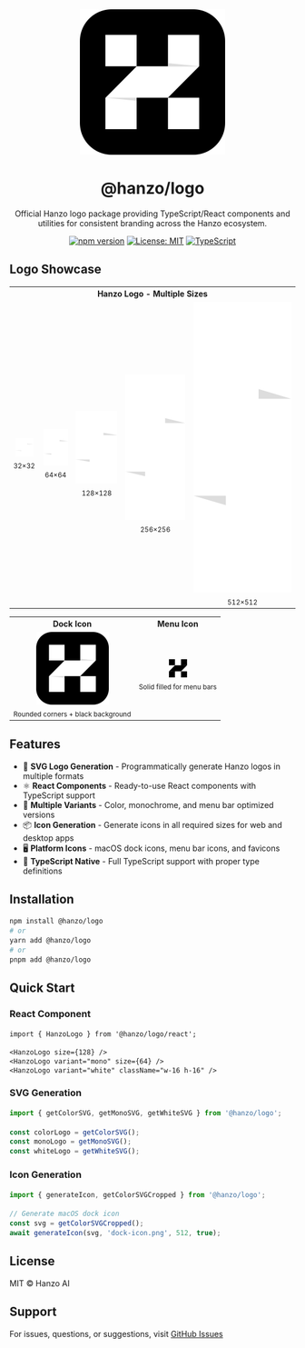 <div align="center">
  <img src="docs/assets/logo-macos-dock.png" alt="Hanzo Logo" width="256" height="256">

  # @hanzo/logo

  Official Hanzo logo package providing TypeScript/React components and utilities for consistent branding across the Hanzo ecosystem.

  [![npm version](https://img.shields.io/npm/v/@hanzo/logo)](https://www.npmjs.com/package/@hanzo/logo)
  [![License: MIT](https://img.shields.io/badge/License-MIT-yellow.svg)](https://opensource.org/licenses/MIT)
  [![TypeScript](https://img.shields.io/badge/TypeScript-5.0+-blue.svg)](https://www.typescriptlang.org/)
</div>

## Logo Showcase

<div align="center">
  <table>
    <tr>
      <th colspan="5">Hanzo Logo - Multiple Sizes</th>
    </tr>
    <tr>
      <td align="center">
        <img src="docs/assets/logo-32.png" width="32" height="32" alt="32px"><br>
        <sub>32×32</sub>
      </td>
      <td align="center">
        <img src="docs/assets/logo-64.png" width="64" height="64" alt="64px"><br>
        <sub>64×64</sub>
      </td>
      <td align="center">
        <img src="docs/assets/logo-128.png" width="128" height="128" alt="128px"><br>
        <sub>128×128</sub>
      </td>
      <td align="center">
        <img src="docs/assets/logo-256.png" width="256" height="256" alt="256px"><br>
        <sub>256×256</sub>
      </td>
      <td align="center">
        <img src="docs/assets/logo-512.png" width="512" height="512" alt="512px"><br>
        <sub>512×512</sub>
      </td>
    </tr>
  </table>

  <table>
    <tr>
      <th>Dock Icon</th>
      <th>Menu Icon</th>
    </tr>
    <tr>
      <td align="center">
        <img src="docs/assets/logo-macos-dock.png" width="128" height="128" alt="macOS Dock"><br>
        <sub>Rounded corners + black background</sub>
      </td>
      <td align="center">
        <img src="docs/assets/logo-menubar-32.png" width="32" height="32" alt="Menu Bar"><br>
        <sub>Solid filled for menu bars</sub>
      </td>
    </tr>
  </table>
</div>

## Features

- 🎨 **SVG Logo Generation** - Programmatically generate Hanzo logos in multiple formats
- ⚛️ **React Components** - Ready-to-use React components with TypeScript support
- 🎯 **Multiple Variants** - Color, monochrome, and menu bar optimized versions
- 📦 **Icon Generation** - Generate icons in all required sizes for web and desktop apps
- 🖥️ **Platform Icons** - macOS dock icons, menu bar icons, and favicons
- 🔧 **TypeScript Native** - Full TypeScript support with proper type definitions

## Installation

```bash
npm install @hanzo/logo
# or
yarn add @hanzo/logo
# or
pnpm add @hanzo/logo
```

## Quick Start

### React Component

```tsx
import { HanzoLogo } from '@hanzo/logo/react';

<HanzoLogo size={128} />
<HanzoLogo variant="mono" size={64} />
<HanzoLogo variant="white" className="w-16 h-16" />
```

### SVG Generation

```ts
import { getColorSVG, getMonoSVG, getWhiteSVG } from '@hanzo/logo';

const colorLogo = getColorSVG();
const monoLogo = getMonoSVG();
const whiteLogo = getWhiteSVG();
```

### Icon Generation

```ts
import { generateIcon, getColorSVGCropped } from '@hanzo/logo';

// Generate macOS dock icon
const svg = getColorSVGCropped();
await generateIcon(svg, 'dock-icon.png', 512, true);
```

## License

MIT © Hanzo AI

## Support

For issues, questions, or suggestions, visit [GitHub Issues](https://github.com/hanzoai/logo/issues)
